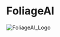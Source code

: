 # FoliageAI

![FoliageAI_Logo](https://github.com/user-attachments/assets/80a40b86-d37a-43d0-913a-5dca9a036fd1)
